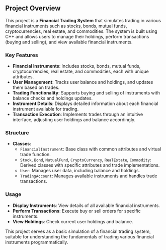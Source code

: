 ## Project Overview

This project is a **Financial Trading System** that simulates trading in various financial instruments such as stocks, bonds, mutual funds, cryptocurrencies, real estate, and commodities. The system is built using C++ and allows users to manage their holdings, perform transactions (buying and selling), and view available financial instruments.

### Key Features

- **Financial Instruments**: Includes stocks, bonds, mutual funds, cryptocurrencies, real estate, and commodities, each with unique attributes.
- **User Management**: Tracks user balance and holdings, and updates them based on trades.
- **Trading Functionality**: Supports buying and selling of instruments with balance checks and holdings updates.
- **Instrument Details**: Displays detailed information about each financial instrument available for trading.
- **Transaction Execution**: Implements trades through an intuitive interface, adjusting user holdings and balance accordingly.

### Structure

- **Classes**: 
  - `FinancialInstrument`: Base class with common attributes and virtual trade function.
  - `Stock`, `Bond`, `MutualFund`, `CryptoCurrency`, `RealEstate`, `Commodity`: Derived classes with specific attributes and trade implementations.
  - `User`: Manages user data, including balance and holdings.
  - `TradingAccount`: Manages available instruments and handles trade transactions.

### Usage

- **Display Instruments**: View details of all available financial instruments.
- **Perform Transactions**: Execute buy or sell orders for specific instruments.
- **View Holdings**: Check current user holdings and balance.

This project serves as a basic simulation of a financial trading system, suitable for understanding the fundamentals of trading various financial instruments programmatically.
